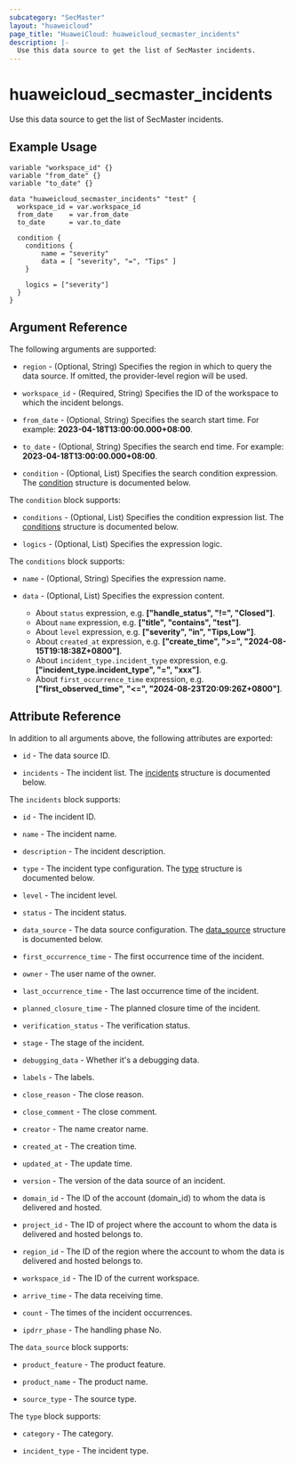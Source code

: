 ```yaml
---
subcategory: "SecMaster"
layout: "huaweicloud"
page_title: "HuaweiCloud: huaweicloud_secmaster_incidents"
description: |-
  Use this data source to get the list of SecMaster incidents.
---
```


# huaweicloud_secmaster_incidents

Use this data source to get the list of SecMaster incidents.

## Example Usage

```hcl
variable "workspace_id" {}
variable "from_date" {}
variable "to_date" {}

data "huaweicloud_secmaster_incidents" "test" {
  workspace_id = var.workspace_id
  from_date    = var.from_date
  to_date      = var.to_date

  condition {
    conditions {
        name = "severity"
        data = [ "severity", "=", "Tips" ]
    }

    logics = ["severity"]
  }
}
```

## Argument Reference

The following arguments are supported:

* `region` - (Optional, String) Specifies the region in which to query the data source.
  If omitted, the provider-level region will be used.

* `workspace_id` - (Required, String) Specifies the ID of the workspace to which the incident belongs.

* `from_date` - (Optional, String) Specifies the search start time. For example: **2023-04-18T13:00:00.000+08:00**.

* `to_date` - (Optional, String) Specifies the search end time. For example: **2023-04-18T13:00:00.000+08:00**.

* `condition` - (Optional, List) Specifies the search condition expression.
  The [condition](#condition) structure is documented below.

<a name="condition"></a>
The `condition` block supports:

* `conditions` - (Optional, List) Specifies the condition expression list.
  The [conditions](#condition_conditions) structure is documented below.

* `logics` - (Optional, List) Specifies the expression logic.

<a name="condition_conditions"></a>
The `conditions` block supports:

* `name` - (Optional, String) Specifies the expression name.

* `data` - (Optional, List) Specifies the expression content.
  + About `status` expression, e.g. **["handle_status", "!=", "Closed"]**.
  + About `name` expression, e.g. **["title", "contains", "test"]**.
  + About `level` expression, e.g. **["severity", "in", "Tips,Low"]**.
  + About `created_at` expression, e.g. **["create_time", ">=", "2024-08-15T19:18:38Z+0800"]**.
  + About `incident_type.incident_type` expression, e.g. **["incident_type.incident_type", "=", "xxx"]**.
  + About `first_occurrence_time` expression, e.g. **["first_observed_time", "<=", "2024-08-23T20:09:26Z+0800"]**.

## Attribute Reference

In addition to all arguments above, the following attributes are exported:

* `id` - The data source ID.

* `incidents` - The incident list.
  The [incidents](#incidents_struct) structure is documented below.

<a name="incidents_struct"></a>
The `incidents` block supports:

* `id` - The incident ID.

* `name` - The incident name.

* `description` - The incident description.

* `type` - The incident type configuration.
  The [type](#incidents_type_struct) structure is documented below.

* `level` - The incident level.

* `status` - The incident status.

* `data_source` - The data source configuration.
  The [data_source](#incidents_data_source_struct) structure is documented below.

* `first_occurrence_time` - The first occurrence time of the incident.

* `owner` - The user name of the owner.

* `last_occurrence_time` - The last occurrence time of the incident.

* `planned_closure_time` - The planned closure time of the incident.

* `verification_status` - The verification status.

* `stage` - The stage of the incident.

* `debugging_data` - Whether it's a debugging data.

* `labels` - The labels.

* `close_reason` - The close reason.

* `close_comment` - The close comment.

* `creator` - The name creator name.

* `created_at` - The creation time.

* `updated_at` - The update time.

* `version` - The version of the data source of an incident.

* `domain_id` - The ID of the account (domain_id) to whom the data is delivered and hosted.

* `project_id` - The ID of project where the account to whom the data is delivered and hosted belongs to.

* `region_id` - The ID of the region where the account to whom the data is delivered and hosted belongs to.

* `workspace_id` - The ID of the current workspace.

* `arrive_time` - The data receiving time.

* `count` - The times of the incident occurrences.

* `ipdrr_phase` - The handling phase No.

<a name="incidents_data_source_struct"></a>
The `data_source` block supports:

* `product_feature` - The product feature.

* `product_name` - The product name.

* `source_type` - The source type.

<a name="incidents_type_struct"></a>
The `type` block supports:

* `category` - The category.

* `incident_type` - The incident type.
